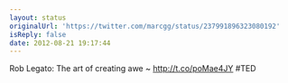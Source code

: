 ```yaml
---
layout: status
originalUrl: 'https://twitter.com/marcgg/status/237991896323080192'
isReply: false
date: 2012-08-21 19:17:44
---
```


Rob Legato: The art of creating awe ~ http://t.co/poMae4JY #TED

